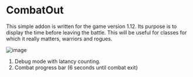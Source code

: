 # CombatOut
This simple addon is written for the game version 1.12. 
Its purpose is to display the time before leaving the battle. This will be useful for classes for which it really matters, warriors and rogues.


![image](https://github.com/user-attachments/assets/f5ee7d1d-01ef-47fe-956c-022177a9f9ba)

1. Debug mode with latancy counting.
2. Combat progress bar (6 seconds until combat exit)
